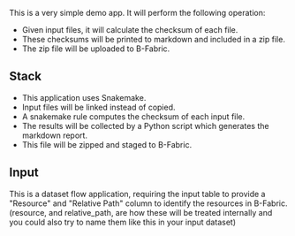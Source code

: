 This is a very simple demo app.
It will perform the following operation:

- Given input files, it will calculate the checksum of each file.
- These checksums will be printed to markdown and included in a zip file.
- The zip file will be uploaded to B-Fabric.

## Stack

- This application uses Snakemake.
- Input files will be linked instead of copied.
- A snakemake rule computes the checksum of each input file.
- The results will be collected by a Python script which generates the markdown report.
- This file will be zipped and staged to B-Fabric.

## Input

This is a dataset flow application, requiring the input table to provide a "Resource" and "Relative Path" column to identify the
resources in B-Fabric. (resource, and relative_path, are how these will be treated internally and you could also try
to name them like this in your input dataset)
